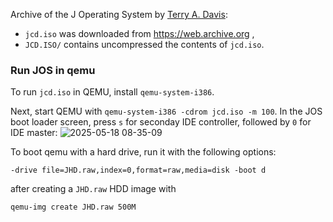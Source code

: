 Archive of the J Operating System by [Terry A. Davis](https://en.wikipedia.org/wiki/Terry_A._Davis):
* ```jcd.iso``` was downloaded from https://web.archive.org ,
* ```JCD.ISO/``` contains uncompressed the contents of ```jcd.iso```.

### Run JOS in qemu

To run ```jcd.iso``` in QEMU, install ```qemu-system-i386```.

Next, start QEMU with ```qemu-system-i386 -cdrom jcd.iso -m 100```. In the JOS boot loader screen, press ```s``` for seconday IDE controller, followed by ```0``` for IDE master:
![2025-05-18 08-35-09](https://github.com/user-attachments/assets/d82f6d29-160c-409e-ab17-58a159a7dd6e)

To boot qemu with a hard drive, run it with the following options:
```
-drive file=JHD.raw,index=0,format=raw,media=disk -boot d
```
after creating a ```JHD.raw``` HDD image with
```
qemu-img create JHD.raw 500M
```

